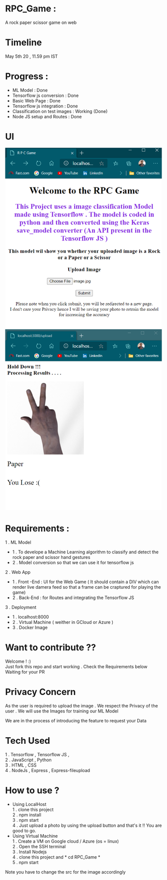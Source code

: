 <div>
    <h1>RPC_Game :</h1>
    <p>A rock paper scissor game on web</p>
</div>

<div>
    <h1>Timeline</h1>  
    <p>May 5th 20 , 11.59 pm IST</p>
</div>

<div>
    <h1>Progress : </h1>
    <ul>
      <li>ML Model : Done</li>
      <li>Tensorflow js conversion : Done</li>
      <li>Basic Web Page : Done</li>
      <li>Tensorflow js integration : Done</li>       
      <li>Classification on test images : Working (Done)</li>
      <li>Node JS setup and Routes : Done</li>
      </ul>
</div>

<div>
    <h1> UI </h1>
    <img src="Result/Result1.png"
    <br><br>
    <img src="Result/Result2.png"
    <br>
</div>

<div>
    <h1>Requirements :</h1>
    1 . ML Model
    <ul>
      <li>1 . To develope a Machine Learning algorithm to classify and detect the rock paper and scissor hand gestures</li>
      <li>2 . Model conversion so that we can use it for tensorflow js </li>
    </ul>
    2 . Web App
    <ul>
      <li>1 . Front -End :  UI for the Web Game ( It should contain a DIV which can render live damera feed so that a frame can be craptured for playing the game) </li>
      <li>2 . Back-End : for Routes and integrating the Tensorflow JS </li>
    </ul>
    3 . Deployment
    <ul>
      <li>1 . localhost:8000 </li>
      <li>2 . Virtual Machine ( weither in GCloud or Azure )</li>
      <li>3 . Docker Image</li>
    </ul>
</div>

<div>
    <h1>Want to contribute ?? </h1>
    Welcome ! :)<br>
    Just fork this repo and start working . Check the Requirements below <br>
    Waiting for your PR
</div>

<div>
    <h1>Privacy Concern</h1>
    <p>As the user is required to upload the image . We respect the Privacy of the user . We will use the Images for training our ML Model</p>
    <p>We are in the process of introducing the feature to request your Data</p>
</div>


# Tech Used
1 . Tensorflow , Tensorflow JS , <br>
2 . JavaScript , Python<br>
3 . HTML , CSS<br>
4 . NodeJs , Express , Express-fileupload <br>

# How to use ?
<ul>
    <li>Using LocalHost <br>
        1 . clone this project <br>
        2 . npm install<br>
        3 . npm start<br>
        4 . Just upload a photo by using the upload button and that's it !! You are good to go.<br>
    </li>
    <li>Using Virtual Machine <br>
        1 . Create a VM on Google cloud / Azure  (os = linux) <br> 
        2 . Open the SSH terminal <br>
        3 . Install Nodejs <br>
        4 . clone this project  and * cd RPC_Game * <br>
        5 . npm start<br>    
    </li>
</ul>
Note you have to change the src for the image accordingly 
